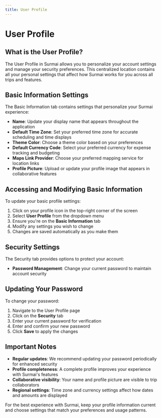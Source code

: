 ```yaml
---
title: User Profile
---
```


# User Profile

## What is the User Profile?

The User Profile in Surmai allows you to personalize your account settings and manage your security preferences. This centralized location contains all your personal settings that affect how Surmai works for you across all trips and features.

## Basic Information Settings

The Basic Information tab contains settings that personalize your Surmai experience:

- **Name**: Update your display name that appears throughout the application
- **Default Time Zone**: Set your preferred time zone for accurate scheduling and time displays
- **Theme Color**: Choose a theme color based on your preferences
- **Default Currency Code**: Select your preferred currency for expense tracking and budgeting
- **Maps Link Provider**: Choose your preferred mapping service for location links
- **Profile Picture**: Upload or update your profile image that appears in collaborative features

## Accessing and Modifying Basic Information

To update your basic profile settings:

1. Click on your profile icon in the top-right corner of the screen
2. Select **User Profile** from the dropdown menu
3. Ensure you're on the **Basic Information** tab
4. Modify any settings you wish to change
5. Changes are saved automatically as you make them

## Security Settings

The Security tab provides options to protect your account:

- **Password Management**: Change your current password to maintain account security

## Updating Your Password

To change your password:

1. Navigate to the User Profile page
2. Click on the **Security** tab
3. Enter your current password for verification
4. Enter and confirm your new password
5. Click **Save** to apply the changes

## Important Notes

- **Regular updates**: We recommend updating your password periodically for enhanced security
- **Profile completeness**: A complete profile improves your experience with Surmai's features
- **Collaborative visibility**: Your name and profile picture are visible to trip collaborators
- **Regional settings**: Time zone and currency settings affect how dates and amounts are displayed

For the best experience with Surmai, keep your profile information current and choose settings that match your preferences and usage patterns.